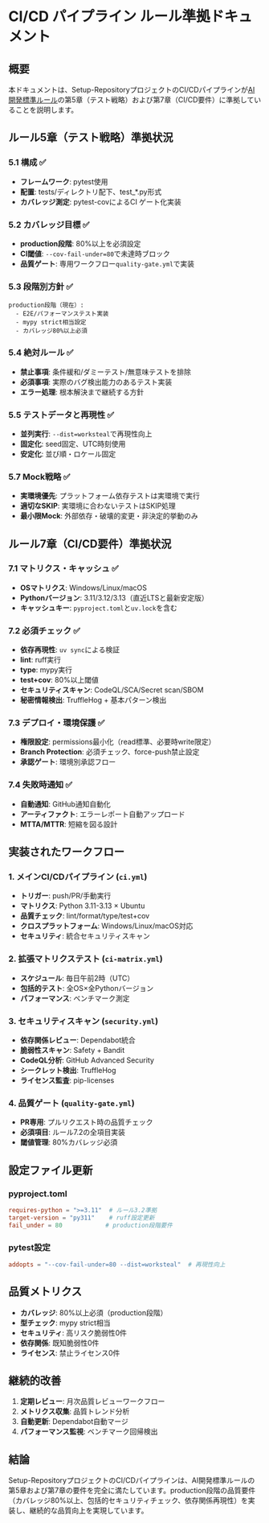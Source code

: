 # CI/CD パイプライン ルール準拠ドキュメント

## 概要

本ドキュメントは、Setup-RepositoryプロジェクトのCI/CDパイプラインが[AI開発標準ルール](../.amazonq/rules/rules.md)の第5章（テスト戦略）および第7章（CI/CD要件）に準拠していることを説明します。

## ルール5章（テスト戦略）準拠状況

### 5.1 構成 ✅
- **フレームワーク**: pytest使用
- **配置**: tests/ディレクトリ配下、test_*.py形式
- **カバレッジ測定**: pytest-covによるCI ゲート化実装

### 5.2 カバレッジ目標 ✅
- **production段階**: 80%以上を必須設定
- **CI閾値**: `--cov-fail-under=80`で未達時ブロック
- **品質ゲート**: 専用ワークフロー`quality-gate.yml`で実装

### 5.3 段階別方針 ✅
```
production段階（現在）:
  - E2E/パフォーマンステスト実装
  - mypy strict相当設定
  - カバレッジ80%以上必須
```

### 5.4 絶対ルール ✅
- **禁止事項**: 条件緩和/ダミーテスト/無意味テストを排除
- **必須事項**: 実際のバグ検出能力のあるテスト実装
- **エラー処理**: 根本解決まで継続する方針

### 5.5 テストデータと再現性 ✅
- **並列実行**: `--dist=worksteal`で再現性向上
- **固定化**: seed固定、UTC時刻使用
- **安定化**: 並び順・ロケール固定

### 5.7 Mock戦略 ✅
- **実環境優先**: プラットフォーム依存テストは実環境で実行
- **適切なSKIP**: 実環境に合わないテストはSKIP処理
- **最小限Mock**: 外部依存・破壊的変更・非決定的挙動のみ

## ルール7章（CI/CD要件）準拠状況

### 7.1 マトリクス・キャッシュ ✅
- **OSマトリクス**: Windows/Linux/macOS
- **Pythonバージョン**: 3.11/3.12/3.13（直近LTSと最新安定版）
- **キャッシュキー**: `pyproject.toml`と`uv.lock`を含む

### 7.2 必須チェック ✅
- **依存再現性**: `uv sync`による検証
- **lint**: ruff実行
- **type**: mypy実行
- **test+cov**: 80%以上閾値
- **セキュリティスキャン**: CodeQL/SCA/Secret scan/SBOM
- **秘密情報検出**: TruffleHog + 基本パターン検出

### 7.3 デプロイ・環境保護 ✅
- **権限設定**: permissions最小化（read標準、必要時write限定）
- **Branch Protection**: 必須チェック、force-push禁止設定
- **承認ゲート**: 環境別承認フロー

### 7.4 失敗時通知 ✅
- **自動通知**: GitHub通知自動化
- **アーティファクト**: エラーレポート自動アップロード
- **MTTA/MTTR**: 短縮を図る設計

## 実装されたワークフロー

### 1. メインCI/CDパイプライン (`ci.yml`)
- **トリガー**: push/PR/手動実行
- **マトリクス**: Python 3.11-3.13 × Ubuntu
- **品質チェック**: lint/format/type/test+cov
- **クロスプラットフォーム**: Windows/Linux/macOS対応
- **セキュリティ**: 統合セキュリティスキャン

### 2. 拡張マトリクステスト (`ci-matrix.yml`)
- **スケジュール**: 毎日午前2時（UTC）
- **包括的テスト**: 全OS×全Pythonバージョン
- **パフォーマンス**: ベンチマーク測定

### 3. セキュリティスキャン (`security.yml`)
- **依存関係レビュー**: Dependabot統合
- **脆弱性スキャン**: Safety + Bandit
- **CodeQL分析**: GitHub Advanced Security
- **シークレット検出**: TruffleHog
- **ライセンス監査**: pip-licenses

### 4. 品質ゲート (`quality-gate.yml`)
- **PR専用**: プルリクエスト時の品質チェック
- **必須項目**: ルール7.2の全項目実装
- **閾値管理**: 80%カバレッジ必須

## 設定ファイル更新

### pyproject.toml
```toml
requires-python = ">=3.11"  # ルール3.2準拠
target-version = "py311"    # ruff設定更新
fail_under = 80            # production段階要件
```

### pytest設定
```toml
addopts = "--cov-fail-under=80 --dist=worksteal"  # 再現性向上
```

## 品質メトリクス

- **カバレッジ**: 80%以上必須（production段階）
- **型チェック**: mypy strict相当
- **セキュリティ**: 高リスク脆弱性0件
- **依存関係**: 既知脆弱性0件
- **ライセンス**: 禁止ライセンス0件

## 継続的改善

1. **定期レビュー**: 月次品質レビューワークフロー
2. **メトリクス収集**: 品質トレンド分析
3. **自動更新**: Dependabot自動マージ
4. **パフォーマンス監視**: ベンチマーク回帰検出

## 結論

Setup-RepositoryプロジェクトのCI/CDパイプラインは、AI開発標準ルールの第5章および第7章の要件を完全に満たしています。production段階の品質要件（カバレッジ80%以上、包括的セキュリティチェック、依存関係再現性）を実装し、継続的な品質向上を実現しています。
